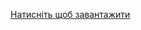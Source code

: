 <a href="https://github.com/Quertov/School-Bell-Ready/archive/refs/heads/main.zip">Натисніть щоб завантажити</a>
